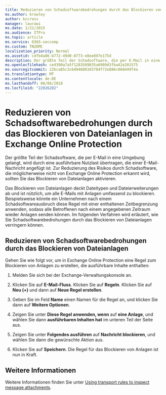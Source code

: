 ```yaml
---
title: Reduzieren von Schadsoftwarebedrohungen durch das Blockieren von Dateianlagen in Exchange Online Protection
ms.author: krowley
author: kccross
manager: laurawi
ms.date: 1/21/2015
ms.audience: ITPro
ms.topic: article
ms.service: O365-seccomp
ms.custom: TN2DMC
localization_priority: Normal
ms.assetid: c4fb4a86-b772-49d0-8773-e8ee897e175d
description: Der größte Teil der Schadsoftware, die per E-Mail in eine Umgebung gelangt, wird durch eine ausführbare Nutzlast übertragen, die einer E-Mail-Nachricht angefügt ist. Zur Reduzierung des Risikos durch Schadsoftware, die möglicherweise nicht von Exchange Online Protection erkannt wird, sollten Sie das Blockieren von Dateianlagen aktivieren.
ms.openlocfilehash: ce4390a7a5f1283589835a6909d3fba42e201575
ms.sourcegitcommit: 22bca85c3c6d946083d3784f72e886c068d49f4a
ms.translationtype: MT
ms.contentlocale: de-DE
ms.lasthandoff: 08/06/2018
ms.locfileid: "22026202"
---
```

# <a name="reducing-malware-threats-through-file-attachment-blocking-in-exchange-online-protection"></a>Reduzieren von Schadsoftwarebedrohungen durch das Blockieren von Dateianlagen in Exchange Online Protection

Der größte Teil der Schadsoftware, die per E-Mail in eine Umgebung gelangt, wird durch eine ausführbare Nutzlast übertragen, die einer E-Mail-Nachricht angefügt ist. Zur Reduzierung des Risikos durch Schadsoftware, die möglicherweise nicht von Exchange Online Protection erkannt wird, sollten Sie das Blockieren von Dateianlagen aktivieren. 
  
Das Blockieren von Dateianlagen deckt Dateitypen und Dateierweiterungen ab und ist nützlich, um alle E-Mails mit Anlagen umfassend zu blockieren. Beispielsweise könnte ein Unternehmen nach einem Schadsoftwareausbruch diese Regel mit einer enthaltenen Zeitbegrenzung anwenden, sodass alle Betroffenen nach einem angegebenen Zeitraum wieder Anlagen senden können. Im folgenden Verfahren wird erläutert, wie Sie Schadsoftwarebedrohungen durch das Blockieren von Dateianlagen verringern können. 
  
## <a name="reducing-malware-threats-through-file-attachment-blocking"></a>Reduzieren von Schadsoftwarebedrohungen durch das Blockieren von Dateianlagen

Gehen Sie wie folgt vor, um in Exchange Online Protection eine Regel zum Blockieren von Anlagen zu erstellen, die ausführbare Inhalte enthalten:
  
1. Melden Sie sich bei der Exchange-Verwaltungskonsole an.
    
2. Klicken Sie auf **E-Mail-Fluss**. Klicken Sie auf **Regeln**. Klicken Sie auf **Neu (+)** und dann auf **Neue Regel erstellen**. 
    
3. Geben Sie im Feld **Name** einen Namen für die Regel an, und klicken Sie dann auf **Weitere Optionen**. 
    
4. Zeigen Sie unter **Diese Regel anwenden, wenn** auf **eine Anlage**, und wählen Sie dann **ausführbaren Inhalten hat** im unteren Teil der Seite aus. 
    
5. Zeigen Sie unter **Folgendes ausführen** auf **Nachricht blockieren**, und wählen Sie dann die gewünschte Aktion aus. 
    
6. Klicken Sie auf **Speichern**. Die Regel für das Blockieren von Anlagen ist nun in Kraft. 
    
## <a name="for-more-information"></a>Weitere Informationen

Weitere Informationen finden Sie unter [Using transport rules to inspect message attachments](http://technet.microsoft.com/library/c0de687e-e33c-4e8a-b253-771494678795.aspx).
  

